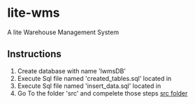 # lite-wms
A lite Warehouse Management System


## Instructions

1. Create database with name 'lwmsDB'
2. Execute Sql file named 'created_tables.sql' located in 
3. Execute Sql file named 'insert_data.sql' located in 
4. Go To the folder 'src' and compelete those steps [src folder](./src)
